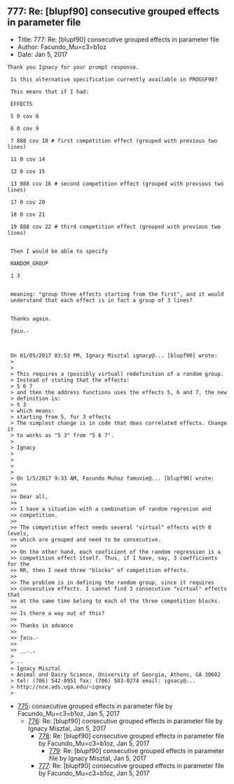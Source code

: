 ## 777: Re: [blupf90] consecutive grouped effects in parameter file

- Title: 777: Re: [blupf90] consecutive grouped effects in parameter file
- Author: Facundo_Mu=c3=b1oz
- Date: Jan 5, 2017
```
Thank you Ignacy for your prompt response.

 Is this alternative specification currently available in PROGSF90?

 This means that if I had:

 EFFECTS

 5 0 cov 8

 6 0 cov 9

 7 888 cov 10 # first competition effect (grouped with previous two lines)

 11 0 cov 14

 12 0 cov 15

 13 888 cov 16 # second competition effect (grouped with previous two lines)

 17 0 cov 20

 18 0 cov 21

 19 888 cov 22 # third competition effect (grouped with previous two lines)


 Then I would be able to specify

 RANDOM_GROUP

 1 3


 meaning: "group three effects starting from the first", and it would
 understand that each effect is in fact a group of 3 lines?


 Thanks again.

 ƒacu.-



 On 01/05/2017 03:53 PM, Ignacy Misztal ignacy@... [blupf90] wrote:
 > 
 >
 > This requires a (possibly virtual) redefinition of a random group.
 > Instead of stating that the effects:
 > 5 6 7
 > and then the address functions uses the effects 5, 6 and 7, the new
 > definition is:
 > 5 3
 > which means:
 > starting from 5, for 3 effects
 > The simplest change is in code that does correlated effects. Change it
 > to works as "5 3" from "5 6 7".
 >
 > Ignacy 
 >
 >
 >
 >
 > On 1/5/2017 9:33 AM, Facundo Muñoz famuvie@... [blupf90] wrote:
 >> 
 >>
 >> Dear all,
 >>
 >> I have a situation with a combination of random regresion and
 >> competition.
 >>
 >> The competition effect needs several "virtual" effects with 0 levels,
 >> which are grouped and need to be consecutive.
 >>
 >> On the other hand, each coeficient of the random regression is a
 >> competition effect itself. Thus, if I have, say, 3 coefficients for the
 >> RR, then I need three "blocks" of competition effects.
 >>
 >> The problem is in defining the random group, since it requires
 >> consecutive effects. I cannot find 3 consecutive "virtual" effects that
 >> at the same time belong to each of the three competition blocks.
 >>
 >> Is there a way out of this?
 >>
 >> Thanks in advance
 >>
 >> ƒacu.-
 >>
 >> __._,
 >
 > -- 
 > Ignacy Misztal
 > Animal and Dairy Science, University of Georgia, Athens, GA 30602
 > tel: (706) 542-0951 fax: (706) 583-0274 email: ignacy@...
 > http://nce.ads.uga.edu/~ignacy
 > 
```

- [775](0775.md): consecutive grouped effects in parameter file by Facundo_Mu=c3=b1oz, Jan 5, 2017
    - [776](0776.md): Re: [blupf90] consecutive grouped effects in parameter file by Ignacy Misztal, Jan 5, 2017
        - [778](0778.md): Re: [blupf90] consecutive grouped effects in parameter file by Facundo_Mu=c3=b1oz, Jan 5, 2017
            - [779](0779.md): Re: [blupf90] consecutive grouped effects in parameter file by Ignacy Misztal, Jan 5, 2017
        - [777](0777.md): Re: [blupf90] consecutive grouped effects in parameter file by Facundo_Mu=c3=b1oz, Jan 5, 2017
